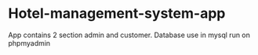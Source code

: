# Hotel-management-system-app
 App contains 2 section admin and customer.
 Database use in mysql run on phpmyadmin
